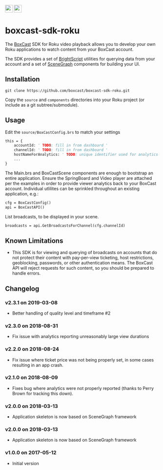 <a href="https://www.boxcast.com" target="_blank"><img src="https://www.boxcast.com/hs-fs/hub/484866/file-2483746126-png/Logos/NewBoxCastLogo.png?t=1494524438771" height="25"></a>&nbsp;<a href="https://developer.roku.com" target="_blank"><img src="https://upload.wikimedia.org/wikipedia/en/6/6c/Roku_logo_white_on_purple.jpg" height="25"></a>

# boxcast-sdk-roku

The [BoxCast](https://www.boxcast.com) SDK for Roku video playback allows you to develop your own Roku applications to watch content from your BoxCast account.

The SDK provides a set of [BrightScript](https://sdkdocs.roku.com/display/sdkdoc/BrightScript+Language+Reference) utilities for querying data from your account and a set of [SceneGraph](https://sdkdocs.roku.com/display/sdkdoc/SceneGraph+Core+Concepts) components for building your UI.

## Installation

```
git clone https://github.com/boxcast/boxcast-sdk-roku.git
```

Copy the `source` and `components` directories into your Roku project (or include as a git subtree/submodule).

## Usage

Edit the `source/BoxCastConfig.brs` to match your settings
```vb
this = {
    accountId: ' TODO: fill in from dashboard '
    channelId: ' TODO: fill in from dashboard '
    hostNameForAnalytics: ' TODO: unique identifier used for analytics '
    ...
}
```

The Main.brs and BoxCastScene components are enough to bootstrap an entire application. Ensure the SpringBoard and Video player are attached per the examples in order to provide viewer analytics back to your BoxCast account. Individual
utlilites can be sprinkled throughout an existing application, e.g.:
```vb
cfg = BoxCastConfig()
api = BoxCastAPI()
```

List broadcasts, to be displayed in your scene.
```vb
broadcasts = api.GetBroadcastsForChannel(cfg.channelId)
```

## Known Limitations

* This SDK is for viewing and querying of broadcasts on accounts that do not protect their content with pay-per-view ticketing, host restrictions, geoblocking, passwords, or other authentication means.  The BoxCast API will reject requests for such content, so you should be prepared to handle errors.

## Changelog

### v2.3.1 on 2019-03-08

* Better handling of quality level and timeframe #2

### v2.3.0 on 2018-08-31

* Fix issue with analytics reporting unreasonably large view durations

### v2.2.0 on 2018-08-24

* Fix issue where ticket price was not being properly set, in some cases resulting in an app crash.

### v2.1.0 on 2018-08-09

* Fixes bug where analytics were not properly reported (thanks to Perry Brown for tracking this down).

### v2.0.0 on 2018-03-13

* Application skeleton is now based on SceneGraph framework

### v2.0.0 on 2018-03-13

* Application skeleton is now based on SceneGraph framework

### v1.0.0 on 2017-05-12

* Initial version
